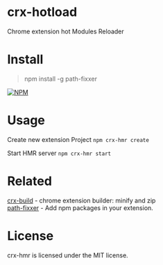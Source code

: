 # crx-hotload

Chrome extension hot Modules Reloader

# Install

> npm install -g path-fixxer

[![NPM](https://nodei.co/npm/crx-hotload.png)](https://nodei.co/npm/crx-hotload/)

# Usage

Create new extension Project
`npm crx-hmr create`

Start HMR server
`npm crx-hmr start`

# Related

[crx-build](https://www.npmjs.com/package/crx-build) - chrome extension builder: minify and zip\
[path-fixxer](https://www.npmjs.com/package/path-fixxer) - Add npm packages in your extension.

# License

crx-hmr is licensed under the MIT license.
